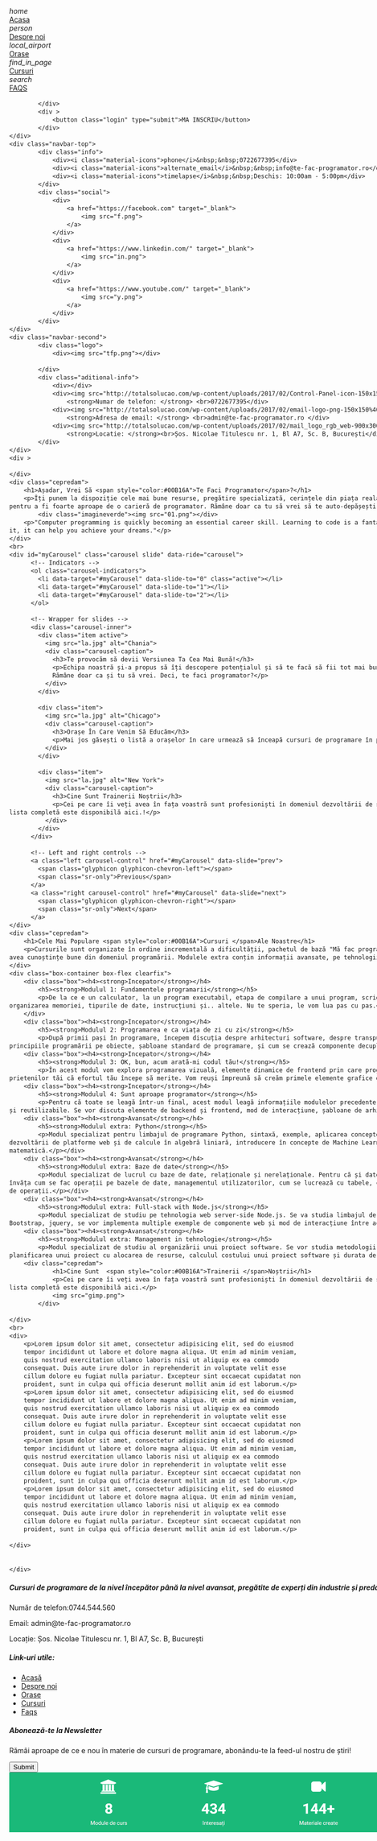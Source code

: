 <html>
<head>
	<link rel="stylesheet" href="https://fonts.googleapis.com/icon?family=Material+Icons">
	<link rel="stylesheet" href="https://maxcdn.bootstrapcdn.com/bootstrap/3.4.1/css/bootstrap.min.css">
	<script src="https://ajax.googleapis.com/ajax/libs/jquery/3.4.1/jquery.min.js"></script>
  	<script src="https://maxcdn.bootstrapcdn.com/bootstrap/3.4.1/js/bootstrap.min.js"></script>
	<link rel="stylesheet" href="style.css">
	<title>Te fac programator - Cursuri de formare in IT</title>
</head>

<body>
	<div id="container" style="width: 1080px; margin: auto;">
		<div class="menu">
			<div class="menu-left">
				<i class="material-icons">home</i>
				<div><a href="https://te-fac-programator.ro/index.html" target="_blank">Acasa</a></div>
				<i class="material-icons">person</i>
				<div><a href="https://te-fac-programator.ro/about.html" target="_blank">Despre noi</a></div>
				<i class="material-icons">local_airport</i>
				<div><a href="https://te-fac-programator.ro/cities.html" target="_blank">Orase</a></div>
				<i class="material-icons">find_in_page</i>
				<div><a href="https://te-fac-programator.ro/courses.html" target="_blank">Cursuri</a></div>
				<i class="material-icons">search</i>
				<div><a href="https://te-fac-programator.ro/faqs.html" target="_blank">FAQS</a></div>

			</div>
			<div >
				<button class="login" type="submit">MA INSCRIU</button>
			</div>
	</div>
	<div class="navbar-top">
			<div class="info">
				<div><i class="material-icons">phone</i>&nbsp;&nbsp;0722677395</div>
				<div><i class="material-icons">alternate_email</i>&nbsp;&nbsp;info@te-fac-programator.ro</div>
				<div><i class="material-icons">timelapse</i>&nbsp;&nbsp;Deschis: 10:00am - 5:00pm</div>
			</div>
			<div class="social">
				<div>
					<a href="https://facebook.com" target="_blank">
						<img src="f.png">
					</a>
				</div>
				<div>	
					<a href="https://www.linkedin.com/" target="_blank">
						<img src="in.png">
					</a>
				</div>
				<div>
					<a href="https://www.youtube.com/" target="_blank">
						<img src="y.png">
					</a>
				</div>
			</div>
	</div>
	<div class="navbar-second">
			<div class="logo">
				<div><img src="tfp.png"></div>

			</div>
			<div class="aditional-info">
				<div></div>
				<div><img src="http://totalsolucao.com/wp-content/uploads/2017/02/Control-Panel-icon-150x150.png"><br>
					<strong>Numar de telefon: </strong> <br>0722677395</div>
				<div><img src="http://totalsolucao.com/wp-content/uploads/2017/02/email-logo-png-150x150%402x.png"><br>
					<strong>Adresa de email: </strong> <br>admin@te-fac-programator.ro </div>
				<div><img src="http://totalsolucao.com/wp-content/uploads/2017/02/mail_logo_rgb_web-900x300.png"><br>
					<strong>Locatie: </strong><br>Șos. Nicolae Titulescu nr. 1, Bl A7, Sc. B, București</div>
			</div>
	</div>
	<div >

	</div>
	<div class="cepredam">
		<h1>Așadar, Vrei Să <span style="color:#00B16A">Te Faci Programator</span>?</h1>
		<p>Îți punem la dispoziție cele mai bune resurse, pregătire specializată, cerințele din piața reală pentru a ajunge la potențialul tău maxim și pentru a fi foarte aproape de o carieră de programator. Rămâne doar ca tu să vrei să te auto-depășești!</p>
			<div class="imagineverde"><img src="01.png"></div>
		<p>"Computer programming is quickly becoming an essential career skill. Learning to code is a fantastic opportunity equalizer—if you’re good at it, it can help you achieve your dreams."</p>
	</div>
	<br>
	<div id="myCarousel" class="carousel slide" data-ride="carousel">
		  <!-- Indicators -->
		  <ol class="carousel-indicators">
		    <li data-target="#myCarousel" data-slide-to="0" class="active"></li>
		    <li data-target="#myCarousel" data-slide-to="1"></li>
		    <li data-target="#myCarousel" data-slide-to="2"></li>
		  </ol>

		  <!-- Wrapper for slides -->
		  <div class="carousel-inner">
		    <div class="item active">
		      <img src="la.jpg" alt="Chania">
		      <div class="carousel-caption">
		        <h3>Te provocăm să devii Versiunea Ta Cea Mai Bună!</h3>
		        <p>Echipa noastră și-a propus să îți descopere potențialul și să te facă să fii tot mai bun în domeniul programării.
		        Rămâne doar ca și tu să vrei. Deci, te faci programator?</p>
		      </div>
		    </div>

		    <div class="item">
		      <img src="la.jpg" alt="Chicago">
		      <div class="carousel-caption">
		        <h3>Orașe În Care Venim Să Educăm</h3>
		        <p>Mai jos găsești o listă a orașelor în care urmează să înceapă cursuri de programare în perioada următoare.</p>
		      </div>
		    </div>

		    <div class="item">
		      <img src="la.jpg" alt="New York">
		      <div class="carousel-caption">
		        <h3>Cine Sunt Trainerii Noștrii</h3>
		        <p>Cei pe care îi veți avea în fața voastră sunt profesioniști în domeniul dezvoltării de software. O parte din ei îi găsiți mai jos, iar lista completă este disponibilă aici.!</p>
		      </div>
		    </div>
		  </div>

		  <!-- Left and right controls -->
		  <a class="left carousel-control" href="#myCarousel" data-slide="prev">
		    <span class="glyphicon glyphicon-chevron-left"></span>
		    <span class="sr-only">Previous</span>
		  </a>
		  <a class="right carousel-control" href="#myCarousel" data-slide="next">
		    <span class="glyphicon glyphicon-chevron-right"></span>
		    <span class="sr-only">Next</span>
		  </a>
	</div>
	<div class="cepredam">
		<h1>Cele Mai Populare <span style="color:#00B16A">Cursuri </span>Ale Noastre</h1>
		<p>Cursurile sunt organizate în ordine incrementală a dificultății, pachetul de bază "Mă fac programator" include 4 module la finalul cărora vei avea cunoștințe bune din domeniul programării. Modulele extra conțin informații avansate, pe tehnologii.</p>
	</div>
	<div class="box-container box-flex clearfix">
		<div class="box"><h4><strong>Incepator</strong></h4>
			<h5><strong>Modulul 1: Fundamentele programarii</strong></h5>
			<p>De la ce e un calculator, la un program executabil, etapa de compilare a unui program, scriem primele programe împreună, studiem organizarea memoriei, tipurile de date, instrucțiuni și.. altele. Nu te speria, le vom lua pas cu pas.</p>
		</div>
		<div class="box"><h4><strong>Incepator</strong></h4>
			<h5><strong>Modulul 2: Programarea e ca viața de zi cu zi</strong></h5>
			<p>După primii pași în programare, începem discuția despre arhitecturi software, despre transpunerea programării în viața de zi cu zi, principiile programării pe obiecte, șabloane standard de programare, și cum se crează componente decuplabile.</p></div>
		<div class="box"><h4><strong>Incepator</strong></h4>
			<h5><strong>Modulul 3: OK, bun, acum arată-mi codul tău!</strong></h5>
			<p>În acest modul vom explora programarea vizuală, elemente dinamice de frontend prin care programarea devine mai clară și ușor de arătat prietenilor tăi că efortul tău începe să merite. Vom reuși împreună să creăm primele elemente grafice de efect.</p></div>
		<div class="box"><h4><strong>Incepator</strong></h4>
			<h5><strong>Modulul 4: Sunt aproape programator</strong></h5>
			<p>Pentru că toate se leagă într-un final, acest modul leagă informațiile modulelor precedente pentru a realiza arhitecturi software complete și reutilizabile. Se vor discuta elemente de backend și frontend, mod de interacțiune, șabloane de arhitecturi.</p></div>
		<div class="box"><h4><strong>Avansat</strong></h4>
			<h5><strong>Modulul extra: Python</strong></h5>
			<p>Modul specializat pentru limbajul de programare Python, sintaxă, exemple, aplicarea conceptelor de programare pe obiecte, studiul dezvoltării de platforme web și de calcule în algebră liniară, introducere în concepte de Machine Learning, aprofundarea conceptelor de algoritmică și matematică.</p></div>
		<div class="box"><h4><strong>Avansat</strong></h4>
			<h5><strong>Modulul extra: Baze de date</strong></h5>
			<p>Modul specializat de lucrul cu baze de date, relaționale și nerelaționale. Pentru că și datele trebuie stocate undeva și prelucrate, vom învăța cum se fac operații pe bazele de date, managementul utilizatorilor, cum se lucrează cu tabele, cu indecși, chei primare, chei secundare, tipuri de operații.</p></div>
		<div class="box"><h4><strong>Avansat</strong></h4>
			<h5><strong>Modulul extra: Full-stack with Node.js</strong></h5>
			<p>Modul specializat de studiu pe tehnologia web server-side Node.js. Se va studia limbajul de programare Javascript, vom analiza framework-ul Bootstrap, jquery, se vor implementa multiple exemple de componente web și mod de interacțiune între acestea.</p></div>
		<div class="box"><h4><strong>Avansat</strong></h4>
			<h5><strong>Modulul extra: Management in tehnologie</strong></h5>
			<p>Modul specializat de studiu al organizării unui proiect software. Se vor studia metodologii precum Waterfall, Agile, se va analiza planificarea unui proiect cu alocarea de resurse, calculul costului unui proiect software și durata de implementare.</p></div>
		<div class="cepredam">
				<h1>Cine Sunt  <span style="color:#00B16A">Trainerii </span>Noștrii</h1>
				<p>Cei pe care îi veți avea în fața voastră sunt profesioniști în domeniul dezvoltării de software. O parte din ei îi găsiți mai jos, iar lista completă este disponibilă aici.</p>
				<img src="gimp.png">
			</div>

	</div>
	<br>
	<div>
		<p>Lorem ipsum dolor sit amet, consectetur adipisicing elit, sed do eiusmod
		tempor incididunt ut labore et dolore magna aliqua. Ut enim ad minim veniam,
		quis nostrud exercitation ullamco laboris nisi ut aliquip ex ea commodo
		consequat. Duis aute irure dolor in reprehenderit in voluptate velit esse
		cillum dolore eu fugiat nulla pariatur. Excepteur sint occaecat cupidatat non
		proident, sunt in culpa qui officia deserunt mollit anim id est laborum.</p>
		<p>Lorem ipsum dolor sit amet, consectetur adipisicing elit, sed do eiusmod
		tempor incididunt ut labore et dolore magna aliqua. Ut enim ad minim veniam,
		quis nostrud exercitation ullamco laboris nisi ut aliquip ex ea commodo
		consequat. Duis aute irure dolor in reprehenderit in voluptate velit esse
		cillum dolore eu fugiat nulla pariatur. Excepteur sint occaecat cupidatat non
		proident, sunt in culpa qui officia deserunt mollit anim id est laborum.</p>
		<p>Lorem ipsum dolor sit amet, consectetur adipisicing elit, sed do eiusmod
		tempor incididunt ut labore et dolore magna aliqua. Ut enim ad minim veniam,
		quis nostrud exercitation ullamco laboris nisi ut aliquip ex ea commodo
		consequat. Duis aute irure dolor in reprehenderit in voluptate velit esse
		cillum dolore eu fugiat nulla pariatur. Excepteur sint occaecat cupidatat non
		proident, sunt in culpa qui officia deserunt mollit anim id est laborum.</p>
		<p>Lorem ipsum dolor sit amet, consectetur adipisicing elit, sed do eiusmod
		tempor incididunt ut labore et dolore magna aliqua. Ut enim ad minim veniam,
		quis nostrud exercitation ullamco laboris nisi ut aliquip ex ea commodo
		consequat. Duis aute irure dolor in reprehenderit in voluptate velit esse
		cillum dolore eu fugiat nulla pariatur. Excepteur sint occaecat cupidatat non
		proident, sunt in culpa qui officia deserunt mollit anim id est laborum.</p>

	</div>


	</div>
</body>

<footer class="cevagradient">
	<div id="container" style="width: 1080px; margin: auto;">
		<div class="box-container box-flex clearfix">
		<div class="box2"><h5><strong>Cursuri de programare de la nivel începător până la nivel avansat, pregătite de experți din industrie și predate săptămânal în locațiile partenere</strong></h5>
			<p>Număr de telefon:0744.544.560</p>
			<p>Email: admin@te-fac-programator.ro</p>
			<p>Locație: Șos. Nicolae Titulescu nr. 1, Bl A7, Sc. B, București</p>
		</div>
		<div class="box2">
			<h5><strong>Link-uri utile:</strong></h5>
			<ul class="footer_list">   
				<li><a href="home.html" target="_blank">Acasă</a></li>
				<li><a href="about.html" target="_blank">Despre noi</a></li>
				<li><a href="courses.html" target="_blank">Orase</a></li>
				<li><a href="events.html" target="_blank">Cursuri</a></li>
			    <li><a href="faqs.html" target="_blank">Faqs</a></li>  
			</ul>
		</div>
		<div class="box2">
			<h5><strong>Abonează-te la Newsletter</strong></h5>
			<p>Rămâi aproape de ce e nou în materie de cursuri de programare, abonându-te la feed-ul nostru de știri!</p>
			<button class="submit2" type="submit">Submit</button>
		</div>
		</div>
	</div>
</footer>
<div class="imagineverde"><img src="img3.png"></div>
</html>
